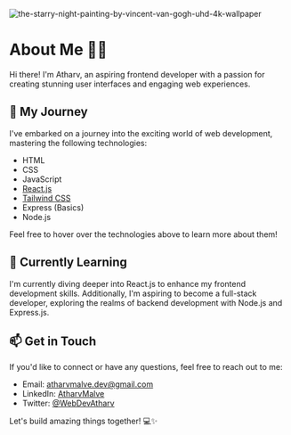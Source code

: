 ![the-starry-night-painting-by-vincent-van-gogh-uhd-4k-wallpaper](https://github.com/atharvmalve/atharvmalve/assets/146522288/f8d81919-ee59-42f4-b9ce-76990522472f)


# About Me 👨‍💻

Hi there! I'm Atharv, an aspiring frontend developer with a passion for creating stunning user interfaces and engaging web experiences.

## 🚀 My Journey

I've embarked on a journey into the exciting world of web development, mastering the following technologies:

- HTML
- CSS
- JavaScript
- [React.js](https://reactjs.org/)
- [Tailwind CSS](https://tailwindcss.com/)
- Express (Basics)
- Node.js

Feel free to hover over the technologies above to learn more about them!

## 🌱 Currently Learning

I'm currently diving deeper into React.js to enhance my frontend development skills. Additionally, I'm aspiring to become a full-stack developer, exploring the realms of backend development with Node.js and Express.js.

## 📫 Get in Touch

If you'd like to connect or have any questions, feel free to reach out to me:

- Email: atharvmalve.dev@gmail.com
- LinkedIn: [AtharvMalve](https://linkedin.com/in/atharvmalve)
- Twitter: [@WebDevAtharv](https://twitter.com/WebDevAtharv)

Let's build amazing things together! 💻✨
